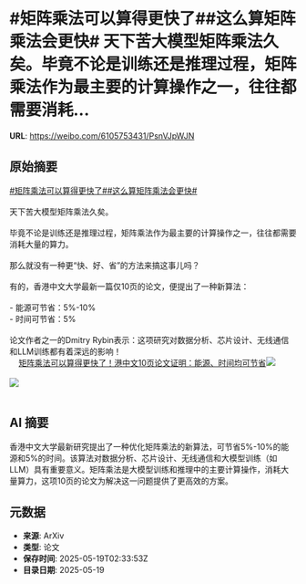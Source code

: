# #矩阵乘法可以算得更快了##这么算矩阵乘法会更快# 天下苦大模型矩阵乘法久矣。毕竟不论是训练还是推理过程，矩阵乘法作为最主要的计算操作之一，往往都需要消耗...

**URL**: https://weibo.com/6105753431/PsnVJpWJN

## 原始摘要

<a href="https://m.weibo.cn/search?containerid=231522type%3D1%26t%3D10%26q%3D%23%E7%9F%A9%E9%98%B5%E4%B9%98%E6%B3%95%E5%8F%AF%E4%BB%A5%E7%AE%97%E5%BE%97%E6%9B%B4%E5%BF%AB%E4%BA%86%23&amp;extparam=%23%E7%9F%A9%E9%98%B5%E4%B9%98%E6%B3%95%E5%8F%AF%E4%BB%A5%E7%AE%97%E5%BE%97%E6%9B%B4%E5%BF%AB%E4%BA%86%23" data-hide=""><span class="surl-text">#矩阵乘法可以算得更快了#</span></a><a href="https://m.weibo.cn/search?containerid=231522type%3D1%26t%3D10%26q%3D%23%E8%BF%99%E4%B9%88%E7%AE%97%E7%9F%A9%E9%98%B5%E4%B9%98%E6%B3%95%E4%BC%9A%E6%9B%B4%E5%BF%AB%23&amp;extparam=%23%E8%BF%99%E4%B9%88%E7%AE%97%E7%9F%A9%E9%98%B5%E4%B9%98%E6%B3%95%E4%BC%9A%E6%9B%B4%E5%BF%AB%23" data-hide=""><span class="surl-text">#这么算矩阵乘法会更快#</span></a> <br><br>天下苦大模型矩阵乘法久矣。<br><br>毕竟不论是训练还是推理过程，矩阵乘法作为最主要的计算操作之一，往往都需要消耗大量的算力。<br><br>那么就没有一种更“快、好、省”的方法来搞这事儿吗？<br><br>有的，香港中文大学最新一篇仅10页的论文，便提出了一种新算法：<br><br>- 能源可节省：5%-10%<br>- 时间可节省：5%<br><br>论文作者之一的Dmitry Rybin表示：这项研究对数据分析、芯片设计、无线通信和LLM训练都有着深远的影响！<br><a href="https://weibo.cn/sinaurl?u=https%3A%2F%2Fmp.weixin.qq.com%2Fs%2F_36cXvExUr0q3HFx4ohQrw" data-hide=""><span class="url-icon"><img style="width: 1rem;height: 1rem" src="https://h5.sinaimg.cn/upload/2015/09/25/3/timeline_card_small_web_default.png" referrerpolicy="no-referrer"></span><span class="surl-text">矩阵乘法可以算得更快了！港中文10页论文证明：能源、时间均可节省</span></a><img style="" src="https://tvax3.sinaimg.cn/large/006Fd7o3ly1i1jlpj8gpxj30u008njuo.jpg" referrerpolicy="no-referrer"><br><br><img style="" src="https://tvax1.sinaimg.cn/large/006Fd7o3ly1i1jlprq9cxj30u00s0n7l.jpg" referrerpolicy="no-referrer"><br><br>

## AI 摘要

香港中文大学最新研究提出了一种优化矩阵乘法的新算法，可节省5%-10%的能源和5%的时间。该算法对数据分析、芯片设计、无线通信和大模型训练（如LLM）具有重要意义。矩阵乘法是大模型训练和推理中的主要计算操作，消耗大量算力，这项10页的论文为解决这一问题提供了更高效的方案。

## 元数据

- **来源**: ArXiv
- **类型**: 论文
- **保存时间**: 2025-05-19T02:33:53Z
- **目录日期**: 2025-05-19
